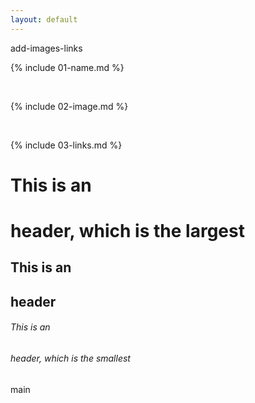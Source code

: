 ```yaml
---
layout: default
---
```

 add-images-links

{% include 01-name.md %}

<br>

{% include 02-image.md %}

<br>

{% include 03-links.md %}


# This is an <h1> header, which is the largest
## This is an <h2> header
###### This is an <h6> header, which is the smallest
 main
